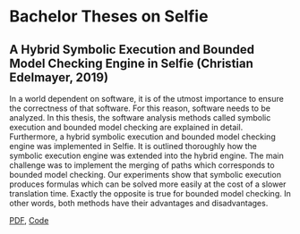 # Bachelor Theses on Selfie

## A Hybrid Symbolic Execution and Bounded Model Checking Engine in Selfie (Christian Edelmayer, 2019)

In a world dependent on software, it is of the utmost importance to ensure the correctness of that software. For this reason, software needs to be analyzed. In this thesis, the software analysis methods called symbolic execution and bounded model checking are explained in detail. Furthermore, a hybrid symbolic execution and bounded model checking engine was implemented in Selfie. It is outlined thoroughly how the symbolic execution engine was extended into the hybrid engine. The main challenge was to implement the merging of paths which corresponds to bounded model checking. Our experiments show that symbolic execution produces formulas which can be solved more easily at the cost of a slower translation time. Exactly the opposite is true for bounded model checking. In other words, both methods have their advantages and disadvantages.


[PDF](/theses/bachelor_thesis_edelmayer.pdf), [Code](https://github.com/cksystemsteaching/selfie/tree/bachelor_thesis_edelmayer)